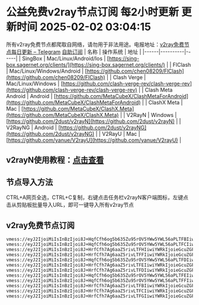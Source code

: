 # 公益免费v2ray节点订阅 每2小时更新 更新时间 2025-02-02 03:04:15
所有v2ray免费节点都爬取自网络，请勿用于非法用途。电报地址：[v2ray免费节点每日更新 – Telegram](https://t.me/just_do_chat) 
[自助订阅](https://share.colors.nyc.mn/)
| 名称 | 操作系统 | 地址 |
|------|----------|------|
| SingBox | Mac/Linux/Android/Ios | [https://sing-box.sagernet.org/clients/](https://sing-box.sagernet.org/clients/) |
| FlClash | Mac/Linux/Windows/Android | [https://github.com/chen08209/FlClash](https://github.com/chen08209/FlClash) |
| Clash Verge | Mac/Linux/Windows | [https://github.com/clash-verge-rev/clash-verge-rev](https://github.com/clash-verge-rev/clash-verge-rev) |
| Clash Meta Android | Android | [https://github.com/MetaCubeX/ClashMetaForAndroid](https://github.com/MetaCubeX/ClashMetaForAndroid) |
| ClashX Meta | Mac | [https://github.com/MetaCubeX/ClashX.Meta](https://github.com/MetaCubeX/ClashX.Meta) |
| V2RayN | Windows | [https://github.com/2dust/v2rayN](https://github.com/2dust/v2rayN) |
| V2RayNG | Android | [https://github.com/2dust/v2rayNG](https://github.com/2dust/v2rayNG) |
| V2RayU | Mac | [https://github.com/yanue/V2rayU](https://github.com/yanue/V2rayU) |
## v2rayN使用教程：[点击查看](https://blog.colors.nyc.mn/posts/how-to-use-v2rayn//)
## 节点导入方法
CTRL+A网页全选，CTRL+C复制，右键点击任务栏v2rayN客户端图标，左键点击从剪贴板批量导入URL，即可一键导入所有v2ray节点  
## v2ray免费节点订阅  
``` 
vmess://eyJ2IjoiMiIsInBzIjoi8J+HqfCfh6og5b635Zu95rOV5YWw5YWL56aPLTFBIiwiYWRkIjoiZnJhbmtmdXJ0LmZhZm9yZXguZXUub3JnIiwicG9ydCI6IjIzNDUxIiwidHlwZSI6Im5vbmUiLCJpZCI6IjY4MDkwZGY1LTFmYjctNDVmOS05NDY1LWI2ODAyMDQzODNlNiIsImFpZCI6IjAiLCJuZXQiOiJ3cyIsInBhdGgiOiIvaXRkb2c/ZWQ9MjU2MCIsImhvc3QiOiJ1cy1uZXcwMy5kYWx1cXVhbi50b3AiLCJ0bHMiOiIifQ==
vmess://eyJ2IjoiMiIsInBzIjoi8J+HqfCfh6og5b635Zu95rOV5YWw5YWL56aPLTFCIiwiYWRkIjoiZnJhbmtmdXJ0LmZhZm9yZXguZXUub3JnIiwicG9ydCI6IjIzNDUxIiwidHlwZSI6Im5vbmUiLCJpZCI6IjUzZDk2NWYzLWU5NWMtNGJlMy1iZWRjLTNmM2FjNTk3Y2ZjOCIsImFpZCI6IjAiLCJuZXQiOiJ3cyIsInBhdGgiOiIvaXRkb2c/ZWQ9MjU2MCIsImhvc3QiOiJ1cy1uZXcwMy5kYWx1cXVhbi50b3AiLCJ0bHMiOiIifQ==
vmess://eyJ2IjoiMiIsInBzIjoi8J+HrfCfh7Ag6aaZ5rivLTFHIiwiYWRkIjoieGcuZGFzaHVhaS5jeW91IiwicG9ydCI6IjE5OTAxIiwidHlwZSI6Im5vbmUiLCJpZCI6IjFkZjlhOGNmLWRhYjAtNDliMS04YjA2LTVhZGFkNWQ2YjYxNyIsImFpZCI6IjAiLCJuZXQiOiJ0Y3AiLCJwYXRoIjoiLyIsImhvc3QiOiJ4Zy5kYXNodWFpLmN5b3UiLCJ0bHMiOiIifQ==
vmess://eyJ2IjoiMiIsInBzIjoi8J+HrfCfh7Ag6aaZ5rivLTFFIiwiYWRkIjoieGcuZGFzaHVhaS5jeW91IiwicG9ydCI6IjE5OTAxIiwidHlwZSI6Im5vbmUiLCJpZCI6IjkxOTBjNmY5LTgwM2EtNDdhNi05MjI2LTU5NjNmNjgxNTNjNyIsImFpZCI6IjAiLCJuZXQiOiJ0Y3AiLCJwYXRoIjoiLyIsImhvc3QiOiJ4Zy5kYXNodWFpLmN5b3UiLCJ0bHMiOiIifQ==
vmess://eyJ2IjoiMiIsInBzIjoi8J+HqfCfh6og5b635Zu95rOV5YWw5YWL56aPLTFDIiwiYWRkIjoiZnJhbmtmdXJ0LmZhZm9yZXguZXUub3JnIiwicG9ydCI6IjIzNDUxIiwidHlwZSI6Im5vbmUiLCJpZCI6ImYwOTU5ZDJiLWRjYzMtNGM5Ny04ZmE2LTlhYjBmNGE4NWMwMiIsImFpZCI6IjAiLCJuZXQiOiJ3cyIsInBhdGgiOiIvaXRkb2c/ZWQ9MjU2MCIsImhvc3QiOiJ1cy1uZXcwMy5kYWx1cXVhbi50b3AiLCJ0bHMiOiIifQ==
vmess://eyJ2IjoiMiIsInBzIjoi8J+HrfCfh7Ag6aaZ5rivLTFEIiwiYWRkIjoieGcuZGFzaHVhaS5jeW91IiwicG9ydCI6IjE5OTAxIiwidHlwZSI6Im5vbmUiLCJpZCI6IjNkOTA2OTM1LTc4ZTQtNGE5Mi1iZmFhLTA3NDM5OWU5NTUzYSIsImFpZCI6IjAiLCJuZXQiOiJ0Y3AiLCJwYXRoIjoiLyIsImhvc3QiOiJ4Zy5kYXNodWFpLmN5b3UiLCJ0bHMiOiIifQ==
vmess://eyJ2IjoiMiIsInBzIjoi8J+HrfCfh7Ag6aaZ5rivLTFDIiwiYWRkIjoieGcuZGFzaHVhaS5jeW91IiwicG9ydCI6IjE5OTAxIiwidHlwZSI6Im5vbmUiLCJpZCI6ImM5ZTdiODQ0LTBjYmItNDExNC1hOGE0LTYwNzY2MjM0MWUxOCIsImFpZCI6IjAiLCJuZXQiOiJ0Y3AiLCJwYXRoIjoiLyIsImhvc3QiOiJ4Zy5kYXNodWFpLmN5b3UiLCJ0bHMiOiIifQ==
vmess://eyJ2IjoiMiIsInBzIjoi8J+HqfCfh6og5b635Zu95rOV5YWw5YWL56aPLTFEIiwiYWRkIjoiZnJhbmtmdXJ0LmZhZm9yZXguZXUub3JnIiwicG9ydCI6IjIzNDUxIiwidHlwZSI6Im5vbmUiLCJpZCI6IjI1MjI4Yzg1LWY1NGMtNDI2OS05Y2JlLWFiNTg1OTEyMWRhNyIsImFpZCI6IjAiLCJuZXQiOiJ3cyIsInBhdGgiOiIvaXRkb2c/ZWQ9MjU2MCIsImhvc3QiOiJ1cy1uZXcwMy5kYWx1cXVhbi50b3AiLCJ0bHMiOiIifQ==
vmess://eyJ2IjoiMiIsInBzIjoi8J+HqfCfh6og5b635Zu95rOV5YWw5YWL56aPLTFFIiwiYWRkIjoiZnJhbmtmdXJ0LmZhZm9yZXguZXUub3JnIiwicG9ydCI6IjIzNDUxIiwidHlwZSI6Im5vbmUiLCJpZCI6IjdiMDkzNjgyLWUwNzEtNDg1NS1iMzVmLWQ2YzE4NWI0YTYzMiIsImFpZCI6IjAiLCJuZXQiOiJ3cyIsInBhdGgiOiIvaXRkb2c/ZWQ9MjU2MCIsImhvc3QiOiJ1cy1uZXcwMy5kYWx1cXVhbi50b3AiLCJ0bHMiOiIifQ==
vmess://eyJ2IjoiMiIsInBzIjoi8J+HrfCfh7Ag6aaZ5rivLTFBIiwiYWRkIjoieGcuZGFzaHVhaS5jeW91IiwicG9ydCI6IjE5OTAxIiwidHlwZSI6Im5vbmUiLCJpZCI6IjdkMTZkOTAwLTQ3MzAtNDUzMC1iYmEzLTVkNWM2NjRjNmZiNCIsImFpZCI6IjAiLCJuZXQiOiJ0Y3AiLCJwYXRoIjoiLyIsImhvc3QiOiJ4Zy5kYXNodWFpLmN5b3UiLCJ0bHMiOiIifQ==
vmess://eyJ2IjoiMiIsInBzIjoi8J+HrfCfh7Ag6aaZ5rivLTFCIiwiYWRkIjoieGcuZGFzaHVhaS5jeW91IiwicG9ydCI6IjE5OTAxIiwidHlwZSI6Im5vbmUiLCJpZCI6IjYyZTkzNGUyLTA1ZjItNDkwZC1hZTZhLWEzMzQ1ZmQ1MTgwZCIsImFpZCI6IjAiLCJuZXQiOiJ0Y3AiLCJwYXRoIjoiLyIsImhvc3QiOiJ4Zy5kYXNodWFpLmN5b3UiLCJ0bHMiOiIifQ==
vmess://eyJ2IjoiMiIsInBzIjoi8J+HrfCfh7Ag6aaZ5rivLTFGIiwiYWRkIjoieGcuZGFzaHVhaS5jeW91IiwicG9ydCI6IjE5OTAxIiwidHlwZSI6Im5vbmUiLCJpZCI6ImViOWJlYjBiLTgwZjgtNDJlZS05Y2I2LTAwMThiYzNkMWI3OCIsImFpZCI6IjAiLCJuZXQiOiJ0Y3AiLCJwYXRoIjoiLyIsImhvc3QiOiJ4Zy5kYXNodWFpLmN5b3UiLCJ0bHMiOiIifQ==
```

